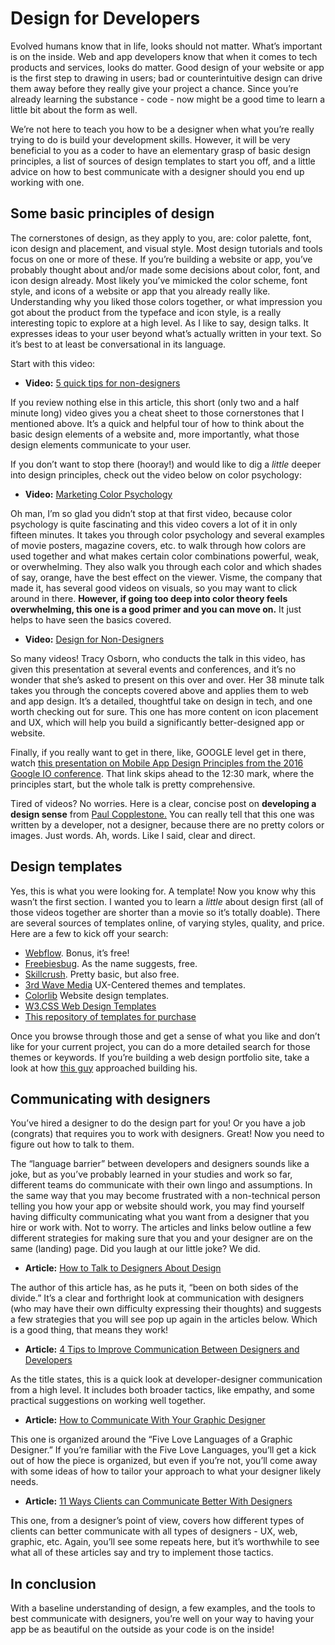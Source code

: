 # Design for Developers
Evolved humans know that in life, looks should not matter. What’s important is on the inside. Web and app developers know that when it comes to tech products and services, looks do matter. Good design of your website or app is the first step to drawing in users; bad or counterintuitive design can drive them away before they really give your project a chance. Since you’re already learning the substance - code - now might be a good time to learn a little bit about the form as well. 
 
We’re not here to teach you how to be a designer when what you’re really trying to do is build your development skills. However, it will be very beneficial to you as a coder to have an elementary grasp of basic design principles, a list of sources of design templates to start you off, and a little advice on how to best communicate with a designer should you end up working with one. 
 
 
## Some basic principles of design 
The cornerstones of design, as they apply to you, are: color palette, font, icon design and placement, and visual style. Most design tutorials and tools focus on one or more of these. If you’re building a website or app, you’ve probably thought about and/or made some decisions about color, font, and icon design already. Most likely you’ve mimicked the color scheme, font style, and icons of a website or app that you already really like. Understanding why you liked those colors together, or what impression you got about the product from the typeface and icon style, is a really interesting topic to explore at a high level. As I like to say, design talks. It expresses ideas to your user beyond what’s actually written in your text. So it’s best to at least be conversational in its language. 
 
Start with this video:
 
* **Video:** [5 quick tips for non-designers](https://www.youtube.com/watch?v=KJJlxdqg1Dc)
 
If you review nothing else in this article, this short (only two and a half minute long) video gives you a cheat sheet to those cornerstones that I mentioned above. It’s a quick and helpful tour of how to think about the basic design elements of a website and, more importantly, what those design elements communicate to your user.
 
If you don’t want to stop there (hooray!) and would like to dig a *little* deeper into design principles, check out the video below on color psychology: 
 
* **Video:** [Marketing Color Psychology](https://www.youtube.com/watch?v=x0smq5ljlf4)
 
Oh man, I’m so glad you didn’t stop at that first video, because color psychology is quite fascinating and this video covers a lot of it in only fifteen minutes. It takes you through color psychology and several examples of movie posters, magazine covers, etc. to walk through how colors are used together and what makes certain color combinations powerful, weak, or overwhelming. They also walk you through each color and which shades of say, orange, have the best effect on the viewer. Visme, the company that made it, has several good videos on visuals, so you may want to click around in there. **However, if going too deep into color theory feels overwhelming, this one is a good primer and you can move on.** It just helps to have seen the basics covered.  
 
* **Video:** [Design for Non-Designers](https://youtu.be/MwbZiGd0gco)
 
So many videos! Tracy Osborn, who conducts the talk in this video, has given this presentation at several events and conferences, and it’s no wonder that she’s asked to present on this over and over. Her 38 minute talk takes you through the concepts covered above and applies them to web and app design. It’s a detailed, thoughtful take on design in tech, and one worth checking out for sure. This one has more content on icon placement and UX, which will help you build a significantly better-designed app or website.  
 
Finally, if you really want to get in there, like, GOOGLE level get in there, watch [this presentation on Mobile App Design Principles from the 2016 Google IO conference](https://youtu.be/u7iUoxqKaKU?t=750). That link skips ahead to the 12:30 mark, where the principles start, but the whole talk is pretty comprehensive.
 
Tired of videos? No worries. Here is a clear, concise post on **developing a design sense** from [Paul Copplestone.](https://paul.copplest.one/blog/design.html#building-a-design-y-sense) You can really tell that this one was written by a developer, not a designer, because there are no pretty colors or images. Just words. Ah, words. Like I said, clear and direct. 
 
## Design templates 
Yes, this is what you were looking for. A template! Now you know why this wasn’t the first section. I wanted you to learn a *little* about design first (all of those videos together are shorter than a movie so it’s totally doable). There are several sources of templates online, of varying styles, quality, and price. Here are a few to kick off your search:
 
* [Webflow](https://webflow.com/free-website-templates). Bonus, it’s free!
* [Freebiesbug](https://freebiesbug.com/psd-freebies/website-template/). As the name suggests, free.
* [Skillcrush](https://skillcrush.com/blog/free-portfolio-templates/). Pretty basic, but also free.
* [3rd Wave Media](https://themes.3rdwavemedia.com/) UX-Centered themes and templates. 
* [Colorlib](https://colorlib.com/wp/designer-website-templates/) Website design templates. 
* [W3.CSS Web Design Templates](https://www.w3schools.com/css/css_rwd_templates.asp)
* [This repository of templates for purchase](https://themeforest.net/search/portfolio%20developer)
 
Once you browse through those and get a sense of what you like and don’t like for your current project, you can do a more detailed search for those themes or keywords. If you’re building a web design portfolio site, take a look at how [this guy](https://www.youtube.com/watch?v=43cusmuLFMw) approached building his. 
 
## Communicating with designers
You’ve hired a designer to do the design part for you! Or you have a job (congrats) that requires you to work with designers. Great! Now you need to figure out how to talk to them.
 
The “language barrier” between developers and designers sounds like a joke, but as you’ve probably learned in your studies and work so far, different teams do communicate with their own lingo and assumptions. In the same way that you may become frustrated with a non-technical person telling you how your app or website should work, you may find yourself having difficulty communicating what you want from a designer that you hire or work with. Not to worry. The articles and links below outline a few different strategies for making sure that you and your designer are on the same (landing) page. Did you laugh at our little joke? We did. 
 
* **Article:** [How to Talk to Designers About Design](https://www.netguru.com/blog/talking-designers-about-design)
 
The author of this article has, as he puts it, “been on both sides of the divide.” It’s a clear and forthright look at communication with designers (who may have their own difficulty expressing their thoughts) and suggests a few strategies that you will see pop up again in the articles below. Which is a good thing, that means they work!
 
* **Article:** [4 Tips to Improve Communication Between Designers and Developers](https://www.secretstache.com/blog/improve-communication-designers-developers/)
 
As the title states, this is a quick look at developer-designer communication from a high level. It includes both broader tactics, like empathy, and some practical suggestions on working well together. 
 
* **Article:** [How to Communicate With Your Graphic Designer](https://designpickle.com/how-to-communicate-with-your-graphic-designer)
 
This one is organized around the “Five Love Languages of a Graphic Designer.” If you’re familiar with the Five Love Languages, you’ll get a kick out of how the piece is organized, but even if you’re not, you’ll come away with some ideas of how to tailor your approach to what your designer likely needs. 
 
* **Article:** [11 Ways Clients can Communicate Better With Designers](https://www.creativebloq.com/business/communicate-better-designers-101413329)
 
This one, from a designer’s point of view, covers how different types of clients can better communicate with all types of designers - UX, web, graphic, etc. Again, you’ll see some repeats here, but it’s worthwhile to see what all of these articles say and try to implement those tactics. 
 
 
## In conclusion
With a baseline understanding of design, a few examples, and the tools to best communicate with designers, you’re well on your way to having your app be as beautiful on the outside as your code is on the inside! 

